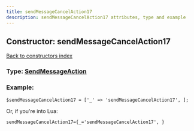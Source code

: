 ```yaml
---
title: sendMessageCancelAction17
description: sendMessageCancelAction17 attributes, type and example
---
```

## Constructor: sendMessageCancelAction17  
[Back to constructors index](index.md)






### Type: [SendMessageAction](../types/SendMessageAction.md)


### Example:

```
$sendMessageCancelAction17 = ['_' => 'sendMessageCancelAction17', ];
```  

Or, if you're into Lua:  


```
sendMessageCancelAction17={_='sendMessageCancelAction17', }

```



